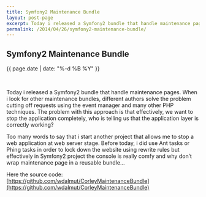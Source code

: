 ```yaml
---
title: Symfony2 Maintenance Bundle
layout: post-page
excerpt: Today i released a Symfony2 bundle that handle maintenance pages. When i look for other maintenance bundles, different authors solve the problem cutting off requests using the event manager and many other PHP techniques. The problem with this approach is that effectively, we want to stop the application completely, who is telling us that the application layer is correctly working?
permalink: /2014/04/26/symfony2-maintenance-bundle/
---
```


## Symfony2 Maintenance Bundle

<p class="small text-center">{{ page.date | date: "%-d %B %Y" }}</p>
<div>&nbsp;</div>

Today i released a Symfony2 bundle that handle maintenance pages. When i look for other maintenance bundles, different authors solve the problem cutting off requests using the event manager and many other PHP techniques. The problem with this approach is that effectively, we want to stop the application completely, who is telling us that the application layer is correctly working?


Too many words to say that i start another project that allows me to stop a web application at web server stage. Before today, i did use Ant tasks or Phing tasks in order to lock down the website using rewrite rules but effectively in Symfony2 project the console is really comfy and why don’t wrap maintenance page in a reusable bundle…

Here the source code: [https://github.com/wdalmut/CorleyMaintenanceBundle](https://github.com/wdalmut/CorleyMaintenanceBundle)


